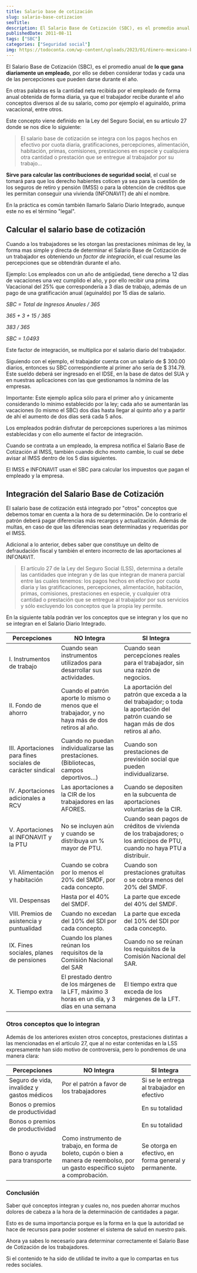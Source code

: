 ```yaml
---
title: Salario base de cotización
slug: salario-base-cotizacion
seoTitle: 
description: El Salario Base de Cotización (SBC), es el promedio anual de lo que gana diariamente un empleado. Se integra con los pagos hechos en efectivo o prestación.
publishedDate: 2011-08-11
tags: ["SBC"]
categories: ["Seguridad social"]
img: https://todoconta.com/wp-content/uploads/2023/01/dinero-mexicano-billetes.jpeg
---
```



El Salario Base de Cotización (SBC), es el promedio anual de **lo que gana diariamente un empleado**, por ello se deben considerar todas y cada una de las percepciones que pueden darse durante el año.




En otras palabras es la cantidad neta recibida por el empleado de forma anual obtenida de forma diaria, ya que el trabajador recibe durante el año conceptos diversos al de su salario, como por ejemplo el aguinaldo, prima vacacional, entre otros.




Este concepto viene definido en la Ley del Seguro Social, en su artículo 27 donde se nos dice lo siguiente:





> El salario base de cotización se integra con los pagos hechos en efectivo por cuota diaria, gratificaciones, percepciones, alimentación, habitación, primas, comisiones, prestaciones en especie y cualquiera otra cantidad o prestación que se entregue al trabajador por su trabajo…




**Sirve para calcular las contribuciones de seguridad social**, el cual se tomará para que los derecho habientes coticen ya sea para la cuestión de los seguros de retiro y pensión (IMSS) o para la obtención de créditos que les permitan conseguir una vivienda (INFONAVIT) de ahí el nombre.




En la práctica es común también llamarlo Salario Diario Integrado, aunque este no es el término "legal".




Calcular el salario base de cotización
--------------------------------------




Cuando a los trabajadores se les otorgan las prestaciones mínimas de ley, la forma mas simple y directa de determinar el Salario Base de Cotización de un trabajador es obteniendo un *factor de integración*, el cual resume las percepciones que se obtendrán durante el año.




Ejemplo: Los empleados con un año de antigüedad, tiene derecho a 12 días de vacaciones una vez cumplido el año, y por ello recibir una prima Vacacional del 25% que correspondería a 3 días de trabajo, además de un pago de una gratificación anual (aguinaldo) por 15 días de salario.




*SBC \= Total de Ingresos Anuales / 365*




*365 \+ 3 \+ 15 / 365*




*383 / 365*




*SBC \= 1\.0493*




Este factor de integración, se multiplica por el salario diario del trabajador.




Siguiendo con el ejemplo, el trabajador cuenta con un salario de $ 300\.00 diarios, entonces su SBC correspondiente al primer año sería de $ 314\.79\. Este sueldo deberá ser ingresado en el IDSE, en la base de datos del SUA y en nuestras aplicaciones con las que gestionamos la nómina de las empresas.




Importante: Este ejemplo aplica sólo para el primer año y únicamente considerando lo mínimo establecido por la ley; cada año se aumentarán las vacaciones (lo mismo el SBC) dos días hasta llegar al quinto año y a partir de ahí el aumento de dos días será cada 5 años.




Los empleados podrán disfrutar de percepciones superiores a las mínimos establecidas y con ello aumente el factor de integración.




Cuando se contrata a un empleado, la empresa notifica el Salario Base de Cotización al IMSS, también cuando dicho monto cambie, lo cual se debe avisar al IMSS dentro de los 5 días siguientes.




El IMSS e INFONAVIT usan el SBC para calcular los impuestos que pagan el empleado y la empresa.




Integración del Salario Base de Cotización
------------------------------------------




El salario base de cotización está integrado por "otros" conceptos que debemos tomar en cuenta a la hora de su determinación. De lo contrario el patrón deberá pagar diferencias más recargos y actualización. Además de multas, en caso de que las diferencias sean determinadas y requeridas por el IMSS.




Adicional a lo anterior, debes saber que constituye un delito de defraudación fiscal y también el entero incorrecto de las aportaciones al INFONAVIT.





> El artículo 27 de la Ley del Seguro Social (LSS), determina a detalle las cantidades que integran y de las que integran de manera parcial entre las cuales tenemos: los pagos hechos en efectivo por cuota diaria y las gratificaciones, percepciones, alimentación, habitación, primas, comisiones, prestaciones en especie, y cualquier otra cantidad o prestación que se entregue al trabajador por sus servicios y sólo excluyendo los conceptos que la propia ley permite.




En la siguiente tabla podrán ver los conceptos que se integran y los que no se integran en el Salario Diario Integrado.






| Percepciones | NO Integra | SI Integra |
| --- | --- | --- |
| I. Instrumentos de trabajo | Cuando sean instrumentos utilizados para desarrollar sus actividades. | Cuando sean percepciones reales para el trabajador, sin una razón de negocios. |
| II. Fondo de ahorro | Cuando el patrón aporte lo mismo o menos que el trabajador, y no haya más de dos retiros al año. | La aportación del patrón que exceda a la del trabajador; o toda la aportación del patrón cuando se hagan más de dos retiros al año. |
| III. Aportaciones para fines sociales de carácter sindical | Cuando no puedan individualizarse las prestaciones. (Bibliotecas, campos deportivos…) | Cuando son prestaciones de previsión social que pueden individualizarse. |
| IV. Aportaciones adicionales a RCV | Las aportaciones a la CIR de los trabajadores en las AFORES. | Cuando se depositen en la subcuenta de aportaciones voluntarias de la CIR. |
| V. Aportaciones al INFONAVIT y la PTU | No se incluyen aún y cuando se distribuya un % mayor de PTU. | Cuando sean pagos de créditos de vivienda de los trabajadores; o los anticipos de PTU, cuando no haya PTU a distribuir. |
| VI. Alimentación y habitación | Cuando se cobra por lo menos el 20% del SMDF, por cada concepto. | Cuando son prestaciones gratuitas o se cobra menos del 20% del SMDF. |
| VII. Despensas | Hasta por el 40% del SMDF. | La parte que excede del 40% del SMDF. |
| VIII. Premios de asistencia y puntualidad | Cuando no excedan del 10% del SDI por cada concepto. | La parte que exceda del 10% del SDI por cada concepto. |
| IX. Fines sociales, planes de pensiones | Cuando los planes reúnan los requisitos de la Comisión Nacional del SAR | Cuando no se reúnan los requisitos de la Comisión Nacional del SAR. |
| X. Tiempo extra | El prestado dentro de los márgenes de la LFT, máximo 3 horas en un día, y 3 días en una semana | El tiempo extra que exceda de los márgenes de la LFT. |




### Otros conceptos que lo integran




Además de los anteriores existen otros conceptos, prestaciones distintas a las mencionadas en el artículo 27, que al no estar contenidas en la LSS expresamente han sido motivo de controversia, pero lo pondremos de una manera clara:






| Percepciones | NO Integra | SI Integra |
| --- | --- | --- |
| Seguro de vida, invalidez y gastos médicos | Por el patrón a favor de los trabajadores | Si se le entrega al trabajador en efectivo |
| Bonos o premios de productividad |  | En su totalidad |
| Bonos o premios de productividad |  | En su totalidad |
| Bono o ayuda para transporte | Como instrumento de trabajo, en forma de boleto, cupón o bien a manera de reembolso, por un gasto específico sujeto a comprobación. | Se otorga en efectivo, en forma general y permanente. |




### Conclusión




Saber qué conceptos integran y cuales no, nos pueden ahorrar muchos dolores de cabeza a la hora de la determinación de cantidades a pagar.




Esto es de suma importancia porque es la forma en la que la autoridad se hace de recursos para poder sostener el sistema de salud en nuestro país.




Ahora ya sabes lo necesario para determinar correctamente el Salario Base de Cotización de los trabajadores.




Si el contenido te ha sido de utilidad te invito a que lo compartas en tus redes sociales.



